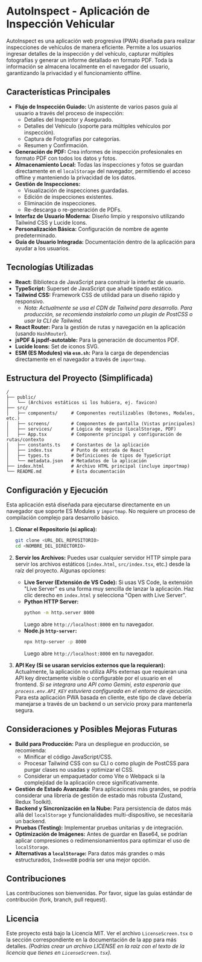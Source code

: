 
# AutoInspect - Aplicación de Inspección Vehicular

AutoInspect es una aplicación web progresiva (PWA) diseñada para realizar inspecciones de vehículos de manera eficiente. Permite a los usuarios ingresar detalles de la inspección y del vehículo, capturar múltiples fotografías y generar un informe detallado en formato PDF. Toda la información se almacena localmente en el navegador del usuario, garantizando la privacidad y el funcionamiento offline.

## Características Principales

*   **Flujo de Inspección Guiado:** Un asistente de varios pasos guía al usuario a través del proceso de inspección:
    *   Detalles del Inspector y Asegurado.
    *   Detalles del Vehículo (soporte para múltiples vehículos por inspección).
    *   Captura de Fotografías por categorías.
    *   Resumen y Confirmación.
*   **Generación de PDF:** Crea informes de inspección profesionales en formato PDF con todos los datos y fotos.
*   **Almacenamiento Local:** Todas las inspecciones y fotos se guardan directamente en el `localStorage` del navegador, permitiendo el acceso offline y manteniendo la privacidad de los datos.
*   **Gestión de Inspecciones:**
    *   Visualización de inspecciones guardadas.
    *   Edición de inspecciones existentes.
    *   Eliminación de inspecciones.
    *   Re-descarga o re-generación de PDFs.
*   **Interfaz de Usuario Moderna:** Diseño limpio y responsivo utilizando Tailwind CSS y Lucide Icons.
*   **Personalización Básica:** Configuración de nombre de agente predeterminado.
*   **Guía de Usuario Integrada:** Documentación dentro de la aplicación para ayudar a los usuarios.

## Tecnologías Utilizadas

*   **React:** Biblioteca de JavaScript para construir la interfaz de usuario.
*   **TypeScript:** Superset de JavaScript que añade tipado estático.
*   **Tailwind CSS:** Framework CSS de utilidad para un diseño rápido y responsivo.
    *   *Nota: Actualmente se usa el CDN de Tailwind para desarrollo. Para producción, se recomienda instalarlo como un plugin de PostCSS o usar la CLI de Tailwind.*
*   **React Router:** Para la gestión de rutas y navegación en la aplicación (usando `HashRouter`).
*   **jsPDF & jspdf-autotable:** Para la generación de documentos PDF.
*   **Lucide Icons:** Set de iconos SVG.
*   **ESM (ES Modules) via `esm.sh`:** Para la carga de dependencias directamente en el navegador a través de `importmap`.

## Estructura del Proyecto (Simplificada)

```
/
├── public/
│   └── (Archivos estáticos si los hubiera, ej. favicon)
├── src/
│   ├── components/     # Componentes reutilizables (Botones, Modales, etc.)
│   ├── screens/        # Componentes de pantalla (Vistas principales)
│   ├── services/       # Lógica de negocio (LocalStorage, PDF)
│   ├── App.tsx         # Componente principal y configuración de rutas/contexto
│   ├── constants.ts    # Constantes de la aplicación
│   ├── index.tsx       # Punto de entrada de React
│   ├── types.ts        # Definiciones de tipos de TypeScript
│   └── metadata.json   # Metadatos de la aplicación
├── index.html          # Archivo HTML principal (incluye importmap)
└── README.md           # Esta documentación
```

## Configuración y Ejecución

Esta aplicación está diseñada para ejecutarse directamente en un navegador que soporte ES Modules y `importmap`. No requiere un proceso de compilación complejo para desarrollo básico.

1.  **Clonar el Repositorio (si aplica):**
    ```bash
    git clone <URL_DEL_REPOSITORIO>
    cd <NOMBRE_DEL_DIRECTORIO>
    ```
2.  **Servir los Archivos:**
    Puedes usar cualquier servidor HTTP simple para servir los archivos estáticos (`index.html`, `src/index.tsx`, etc.) desde la raíz del proyecto. Algunas opciones:
    *   **Live Server (Extensión de VS Code):** Si usas VS Code, la extensión "Live Server" es una forma muy sencilla de lanzar la aplicación. Haz clic derecho en `index.html` y selecciona "Open with Live Server".
    *   **Python HTTP Server:**
        ```bash
        python -m http.server 8000
        ```
        Luego abre `http://localhost:8000` en tu navegador.
    *   **Node.js `http-server`:**
        ```bash
        npx http-server -p 8000
        ```
        Luego abre `http://localhost:8000` en tu navegador.

3.  **API Key (Si se usaran servicios externos que la requieran):**
    Actualmente, la aplicación no utiliza APIs externas que requieran una API key directamente visible o configurable por el usuario en el frontend. *Si se integrara una API como Gemini, esta esperaría que `process.env.API_KEY` estuviera configurada en el entorno de ejecución.* Para esta aplicación PWA basada en cliente, este tipo de clave debería manejarse a través de un backend o un servicio proxy para mantenerla segura.

## Consideraciones y Posibles Mejoras Futuras

*   **Build para Producción:** Para un despliegue en producción, se recomienda:
    *   Minificar el código JavaScript/CSS.
    *   Procesar Tailwind CSS con su CLI o como plugin de PostCSS para purgar clases no usadas y optimizar el CSS.
    *   Considerar un empaquetador como Vite o Webpack si la complejidad de la aplicación crece significativamente.
*   **Gestión de Estado Avanzada:** Para aplicaciones más grandes, se podría considerar una librería de gestión de estado más robusta (Zustand, Redux Toolkit).
*   **Backend y Sincronización en la Nube:** Para persistencia de datos más allá del `localStorage` y funcionalidades multi-dispositivo, se necesitaría un backend.
*   **Pruebas (Testing):** Implementar pruebas unitarias y de integración.
*   **Optimización de Imágenes:** Antes de guardar en Base64, se podrían aplicar compresiones o redimensionamientos para optimizar el uso de `localStorage`.
*   **Alternativas a `localStorage`:** Para datos más grandes o más estructurados, `IndexedDB` podría ser una mejor opción.

## Contribuciones

Las contribuciones son bienvenidas. Por favor, sigue las guías estándar de contribución (fork, branch, pull request).

## Licencia

Este proyecto está bajo la Licencia MIT. Ver el archivo `LicenseScreen.tsx` o la sección correspondiente en la documentación de la app para más detalles.
*(Podrías crear un archivo LICENSE en la raíz con el texto de la licencia que tienes en `LicenseScreen.tsx`).*

